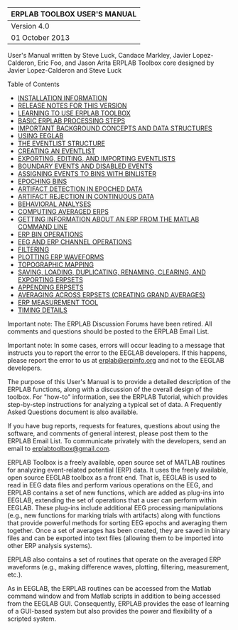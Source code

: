 | ERPLAB TOOLBOX USER'S MANUAL| 
| :----- |
| Version 4.0 |
| 01 October 2013 |


User's Manual written by Steve Luck, Candace Markley, Javier Lopez-Calderon, Eric Foo, and Jason Arita
ERPLAB Toolbox core designed by Javier Lopez-Calderon and Steve Luck



Table of Contents

- [INSTALLATION INFORMATION](https://github.com/lucklab/erplab/wiki/Installation)
- [RELEASE NOTES FOR THIS VERSION](https://github.com/lucklab/erplab/releases/)
- [LEARNING TO USE ERPLAB TOOLBOX](https://github.com/lucklab/erplab/wiki/Learning-to-Use-ERPLAB-Toolbox)
- [BASIC ERPLAB PROCESSING STEPS](https://github.com/lucklab/erplab/wiki/Basic-ERPLAB-Processing-Steps) 
- [IMPORTANT BACKGROUND CONCEPTS AND DATA STRUCTURES](https://github.com/lucklab/erplab/wiki/Important-Background-Concepts-and-Data-Structures)
- [USING EEGLAB](https://github.com/lucklab/erplab/wiki/Using-EEGLAB)
- [THE EVENTLIST STRUCTURE](https://github.com/lucklab/erplab/wiki/The-EVENTLIST-Structure)
- [CREATING AN EVENTLIST](https://github.com/lucklab/erplab/wiki/Creating-An-EVENTLIST)
- [EXPORTING, EDITING, AND IMPORTING EVENTLISTS](https://github.com/lucklab/erplab/wiki/Exporting,-Editing,-and-Importing-EVENTLISTS)
- [BOUNDARY EVENTS AND DISABLED EVENTS](https://github.com/lucklab/erplab/wiki/Boundary-Events-and-Disabled-Events)
- [ASSIGNING EVENTS TO BINS WITH BINLISTER](https://github.com/lucklab/erplab/wiki/Assigning-Events-to-Bins-with-BINLISTER)
- [EPOCHING BINS](https://github.com/lucklab/erplab/wiki/Epoching-Bins)
- [ARTIFACT DETECTION IN EPOCHED DATA](https://github.com/lucklab/erplab/wiki/Artifact-Detection-in-Epoched-Data)
- [ARTIFACT REJECTION IN CONTINUOUS DATA](https://github.com/lucklab/erplab/wiki/Artifact-Rejection-in-Continuous-Data)
- [BEHAVIORAL ANALYSES](https://github.com/lucklab/erplab/wiki/Behavioral-Analyses)
- [COMPUTING AVERAGED ERPS](https://github.com/lucklab/erplab/wiki/Computing-Averaged-ERPs)
- [GETTING INFORMATION ABOUT AN ERP FROM THE MATLAB COMMAND LINE](https://github.com/lucklab/erplab/wiki/Getting-Information-about-an-ERP-from-the-Matlab-Command-Line)
- [ERP BIN OPERATIONS](https://github.com/lucklab/erplab/wiki/ERP-Bin-Operations)
- [EEG AND ERP CHANNEL OPERATIONS](https://github.com/lucklab/erplab/wiki/EEG-and-ERP-Channel-Operations)
- [FILTERING](https://github.com/lucklab/erplab/wiki/Filtering)
- [PLOTTING ERP WAVEFORMS](https://github.com/lucklab/erplab/wiki/Plotting-ERP-Waveforms)
- [TOPOGRAPHIC MAPPING](https://github.com/lucklab/erplab/wiki/Topographic-Mapping)
- [SAVING, LOADING, DUPLICATING, RENAMING, CLEARING, AND EXPORTING ERPSETS](https://github.com/lucklab/erplab/wiki/Saving,-Loading,-Duplicating,-Renaming,-Clearing,-and-Exporting-ERPSETS)
- [APPENDING ERPSETS](https://github.com/lucklab/erplab/wiki/Appending-ERPSETS)
- [AVERAGING ACROSS ERPSETS (CREATING GRAND AVERAGES)](https://github.com/lucklab/erplab/wiki/Averaging-Across-ERPSETS-(Creating-Grand-Averages))
- [ERP MEASUREMENT TOOL](https://github.com/lucklab/erplab/wiki/ERP-Measurement-Tool)
- [TIMING DETAILS](https://github.com/lucklab/erplab/wiki/Timing-Details)

Important note: The ERPLAB Discussion Forums have been retired. All comments and questions should be posted to the ERPLAB Email List.

Important note: In some cases, errors will occur leading to a message that instructs you to report the error to the EEGLAB developers.  If this happens, please report the error to us at erplab@erpinfo.org and not to the EEGLAB developers.

The purpose of this User's Manual is to provide a detailed description of the ERPLAB functions, along with a discussion of the overall design of the toolbox.  For "how-to" information, see the ERPLAB Tutorial, which provides step-by-step instructions for analyzing a typical set of data.  A Frequently Asked Questions document is also available.

If you have bug reports, requests for features, questions about using the software, and comments of general interest, please post them to the ERPLAB Email List.  To communicate privately with the developers, send an email to erplabtoolbox@gmail.com.

ERPLAB Toolbox is a freely available, open source set of MATLAB routines for analyzing event-related potential (ERP) data.  It uses the freely available, open source EEGLAB toolbox as a front end.  That is, EEGLAB is used to read in EEG data files and perform various operations on the EEG, and ERPLAB contains a set of new functions, which are added as plug-ins into EEGLAB, extending the set of operations that a user can perform within EEGLAB. These plug-ins include additional EEG processing manipulations (e.g., new functions for marking trials with artifacts) along with functions that provide powerful methods for sorting EEG epochs and averaging them together.  Once a set of averages has been created, they are saved in binary files and can be exported into text files (allowing them to be imported into other ERP analysis systems).

ERPLAB also contains a set of routines that operate on the averaged ERP waveforms (e.g., making difference waves, plotting, filtering, measurement, etc.). 

As in EEGLAB, the ERPLAB routines can be accessed from the Matlab command window and from Matlab scripts in addition to being accessed from the EEGLAB GUI. Consequently, ERPLAB provides the ease of learning of a GUI-based system but also provides the power and flexibility of a scripted system.